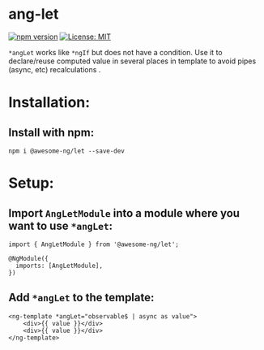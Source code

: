 # ang-let

[![npm version](https://img.shields.io/npm/v/@awesome-ng/let.svg)](https://npmjs.com/package/@awesome-ng/let)
[![License: MIT](https://img.shields.io/badge/License-MIT-green.svg)](https://opensource.org/licenses/MIT)

`*angLet` works like `*ngIf` but does not have a condition. Use it to declare/reuse computed value in several places in template to avoid pipes (async, etc) recalculations .

# Installation:
## Install with npm:
```
npm i @awesome-ng/let --save-dev
```

# Setup:

## Import `AngLetModule` into a module where you want to use `*angLet`:
```
import { AngLetModule } from '@awesome-ng/let';

@NgModule({
  imports: [AngLetModule],
})
```

## Add `*angLet` to the template:
```
<ng-template *angLet="observable$ | async as value">
    <div>{{ value }}</div>
    <div>{{ value }}</div>
</ng-template>
```